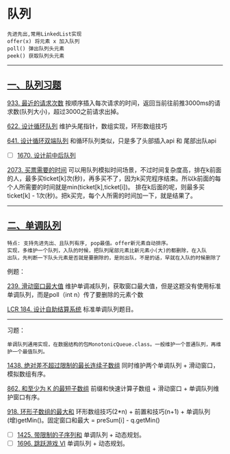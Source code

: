# 队列

    先进先出,常用LinkedList实现
    offer(x) 将元素 x 加入队列
    poll() 弹出队列头元素
    peek() 获取队列头元素

---

## [一、队列习题](https://labuladong.online/algo/problem-set/queue/)

[933. 最近的请求次数](https://leetcode.cn/problems/number-of-recent-calls/description/) 按顺序插入每次请求的时间，返回当前往前推3000ms的请求数(队列大小)，超过3000之前请求出掉。

[622. 设计循环队列](https://leetcode.cn/problems/design-circular-queue/description/) 维护头尾指针，数组实现，环形数组技巧

[641. 设计循环双端队列](https://leetcode.cn/problems/design-circular-deque/description/) 和循环队列类似，只是多了头部插入api 和 尾部出队api

- [ ] [1670. 设计前中后队列](https://leetcode.cn/problems/design-front-middle-back-queue/description/)

[2073. 买票需要的时间](https://leetcode.cn/problems/time-needed-to-buy-tickets/description/) 可以用队列模拟时间场景，不过时间复杂度高，排在k前面的人，最多买ticket[k]次(秒)，再多买不了，因为k买完程序结束。所以k前面的每个人所需要的时间就是min(ticket[k],ticket[i])。
排在k后面的呢，则最多买ticket[k] - 1次(秒)。把k买完，每个人所需的时间加一下，就是结果了。

---

## [二、单调队列](https://labuladong.online/algo/data-structure/monotonic-queue/)
    特点: 支持先进先出、且队列有序, pop最值。offer新元素自动排序。
    实现，多维护一个队列，入队的时候，把队列尾部元素比新元素小(大)的都删除，在入队
    出队，先判断一下队头元素是否就是要删除的，是则出队，不是的话，早就在入队的时候删除了
    
例题：

[239. 滑动窗口最大值](https://leetcode.cn/problems/sliding-window-maximum/description/) 维护单调减队列，获取窗口最大值，但是这题没有使用标准单调队列，而是poll（int n）传了要删除的元素个数

[LCR 184. 设计自助结算系统](https://leetcode.cn/problems/dui-lie-de-zui-da-zhi-lcof/description/) 标准单调队列题目。

--- 
习题：
    
    单调队列通用实现，在数据结构的包MonotonicQueue.class。一般维护一个普通队列，再维护一个最值队列。

[1438. 绝对差不超过限制的最长连续子数组](https://leetcode.cn/problems/longest-continuous-subarray-with-absolute-diff-less-than-or-equal-to-limit/description/) 同时维护两个单调队列 + 滑动窗口，模拟数组有序。

[862. 和至少为 K 的最短子数组](https://leetcode.cn/problems/shortest-subarray-with-sum-at-least-k/description/) 前缀和快速计算子数组 + 滑动窗口 + 单调队列维护窗口有序。

[918. 环形子数组的最大和](https://leetcode.cn/problems/maximum-sum-circular-subarray/description/) 环形数组技巧(2*n) + 前置和技巧(n+1) + 单调队列(增)getMin()。固定窗口和最大 = preSum[i] - q.getMin()
- [ ] [1425. 带限制的子序列和](https://leetcode.cn/problems/constrained-subsequence-sum/description/) 单调队列 + 动态规划。
- [ ] [1696. 跳跃游戏 VI](https://leetcode.cn/problems/jump-game-vi/description/) 单调队列 + 动态规划。
